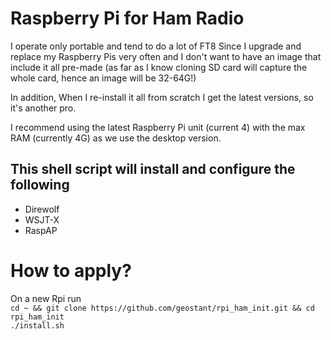 # Raspberry Pi for Ham Radio
I operate only portable and tend to do a lot of FT8
Since I upgrade and replace my Raspberry Pis very often and I don't want to
have an image that include it all pre-made (as far as I know cloning SD card will capture the whole card, hence an image will be 32-64G!)

In addition,
When I re-install it all from scratch I get the latest versions, so it's another pro.

I recommend using the latest Raspberry Pi unit (current 4) with the max RAM (currently 4G) as we use the desktop version.

## This shell script will install and configure the following
- Direwolf
- WSJT-X
- RaspAP

# How to apply?
On a new Rpi run<br>
`cd ~ && git clone https://github.com/geostant/rpi_ham_init.git && cd rpi_ham_init`<br>
`./install.sh`
